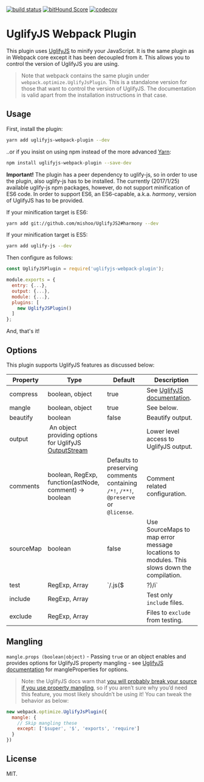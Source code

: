 [![build status](https://secure.travis-ci.org/webpack-contrib/uglifyjs-webpack-plugin.svg)](http://travis-ci.org/webpack-contrib/uglifyjs-webpack-plugin) [![bitHound Score](https://www.bithound.io/github/webpack-contrib/uglifyjs-webpack-plugin/badges/score.svg)](https://www.bithound.io/github/webpack-contrib/uglifyjs-webpack-plugin) [![codecov](https://codecov.io/gh/webpack-contrib/uglifyjs-webpack-plugin/branch/master/graph/badge.svg)](https://codecov.io/gh/webpack-contrib/uglifyjs-webpack-plugin)

# UglifyJS Webpack Plugin

This plugin uses [UglifyJS](https://github.com/mishoo/UglifyJS2) to minify your JavaScript. It is the same plugin as in Webpack core except it has been decoupled from it. This allows you to control the version of UglifyJS you are using.

> Note that webpack contains the same plugin under `webpack.optimize.UglifyJsPlugin`. This is a standalone version for those that want to control the version of UglifyJS. The documentation is valid apart from the installation instructions in that case.

## Usage

First, install the plugin:

```bash
yarn add uglifyjs-webpack-plugin --dev
```

..or if you insist on using npm instead of the more advanced [Yarn](https://yarnpkg.com):

```bash
npm install uglifyjs-webpack-plugin --save-dev
```

**Important!** The plugin has a peer dependency to uglify-js, so in order to use the plugin, also uglify-js has to be installed. The currently (2017/1/25) available uglify-js npm packages, however, do not support minification of ES6 code. In order to support ES6, an ES6-capable, a.k.a. _harmony_, version of UglifyJS has to be provided.

If your minification target is ES6:

```bash
yarn add git://github.com/mishoo/UglifyJS2#harmony --dev
```

If your minification target is ES5:

```bash
yarn add uglify-js --dev
```

Then configure as follows:

```javascript
const UglifyJSPlugin = require('uglifyjs-webpack-plugin');

module.exports = {
  entry: {...},
  output: {...},
  module: {...},
  plugins: [
    new UglifyJSPlugin()
  ]
};
```

And, that's it!

## Options

This plugin supports UglifyJS features as discussed below:

| Property | Type | Default | Description |
| --- | --- | --- | --- |
| compress | boolean, object | true | See [UglifyJS documentation](http://lisperator.net/uglifyjs/compress). |
| mangle | boolean, object | true | See below. |
| beautify | boolean | false | Beautify output. |
| output | An object providing options for UglifyJS [OutputStream](https://github.com/mishoo/UglifyJS2/blob/master/lib/output.js) | | Lower level access to UglifyJS output. |
| comments | boolean, RegExp, function(astNode, comment) -> boolean | Defaults to preserving comments containing `/*!`, `/**!`, `@preserve` or `@license`. | Comment related configuration. |
| sourceMap | boolean | false | Use SourceMaps to map error message locations to modules. This slows down the compilation. |
| test | RegExp, Array<RegExp> | `/\.js($|\?)/i` | Test to match files against. |
| include | RegExp, Array<RegExp> | | Test only `include` files. |
| exclude | RegExp, Array<RegExp> | | Files to `exclude` from testing. |

## Mangling

`mangle.props (boolean|object)` - Passing `true` or an object enables and provides options for UglifyJS property mangling - see [UglifyJS documentation](https://github.com/mishoo/UglifyJS2#mangleproperties-options) for mangleProperties for options.

> Note: the UglifyJS docs warn that [you will probably break your source if you use property mangling](https://github.com/mishoo/UglifyJS2#mangling-property-names---mangle-props), so if you aren’t sure why you’d need this feature, you most likely shouldn’t be using it! You can tweak the behavior as below:

```javascript
new webpack.optimize.UglifyJsPlugin({
  mangle: {
    // Skip mangling these
    except: ['$super', '$', 'exports', 'require']
  }
})
```

## License

MIT.
